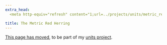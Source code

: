 ```yaml
---
extra_head:
  <meta http-equiv="refresh" content="1;url=../projects/units/metric_red_herring.html" />

title: The Metric Red Herring
---
```


[This page has moved](../projects/units/metric_red_herring.html), to be part of
my [units project](../projects/units).
